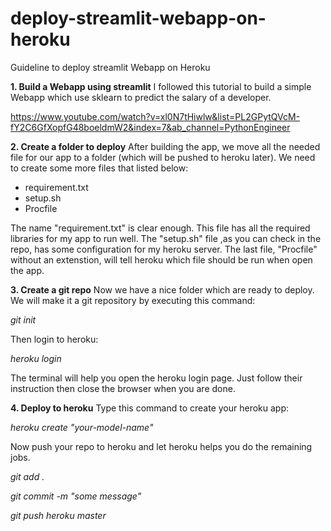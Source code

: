 # deploy-streamlit-webapp-on-heroku
Guideline to deploy streamlit Webapp on Heroku

**1. Build a Webapp using streamlit**
I followed this tutorial to build a simple Webapp which use sklearn to predict the salary of a developer.

https://www.youtube.com/watch?v=xl0N7tHiwlw&list=PL2GPytQVcM-fY2C6GfXopfG48boeldmW2&index=7&ab_channel=PythonEngineer

**2. Create a folder to deploy**
After building the app, we move all the needed file for our app to a folder (which will be pushed to heroku later).
We need to create some more files that listed below:

- requirement.txt
- setup.sh
- Procfile


The name "requirement.txt" is clear enough. This file has all the required libraries for my app to run well.
The "setup.sh" file ,as you can check in the repo, has some configuration for my heroku server.
The last file, "Procfile" without an extenstion, will tell heroku which file should be run when open the app.

**3. Create a git repo**
Now we have a nice folder which are ready to deploy. We will make it a git repository by executing this command:

_git init_

Then login to heroku:

_heroku login_

The terminal will help you open the heroku login page. Just follow their instruction then close the browser when you are done.

**4. Deploy to heroku**
Type this command to create your heroku app:

_heroku create "your-model-name"_

Now push your repo to heroku and let heroku helps you do the remaining jobs.

_git add ._ 

_git commit -m "some message"_

_git push heroku master_
